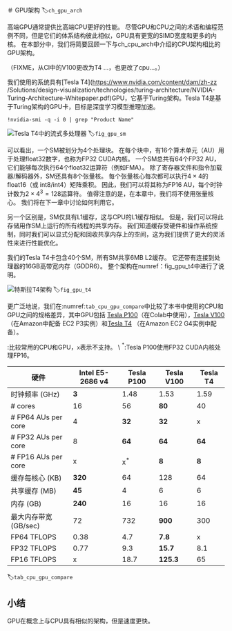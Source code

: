 

<!--
 * @version:
 * @Author:  StevenJokes https://github.com/StevenJokes
 * @Date: 2020-07-06 10:42:09
 * @LastEditors:  StevenJokes https://github.com/StevenJokes
 * @LastEditTime: 2020-07-06 10:57:09
 * @Description:
 * @TODO::
 * @Reference:
-->

＃ GPU架构
:label:`ch_gpu_arch`

高端GPU通常提供比高端CPU更好的性能。 尽管GPU和CPU之间的术语和编程范例不同，但是它们的体系结构彼此相似，GPU具有更宽的SIMD宽度和更多的内核。 在本部分中，我们将简要回顾一下与ch_cpu_arch中介绍的CPU架构相比的GPU架构。

（FIXME，从CI中的V100更改为T4 ...，也更改了cpu...。）

我们使用的系统具有[Tesla T4](https://www.nvidia.com/content/dam/zh-zz  /Solutions/design-visualization/technologies/turing-architecture/NVIDIA-Turing-Architecture-Whitepaper.pdf)GPU，它基于Turing架构。Tesla T4是基于Turing架构的GPU卡，目标是深度学习模型推理加速。

```{.python .input}
!nvidia-smi -q -i 0 | grep "Product Name"
```

![Tesla T4中的流式多处理器](../img/gpu_sm.svg)
:label:`fig_gpu_sm`

可以看出，一个SM被划分为4个处理块。 在每个块中，有16个算术单元（AU）用于处理float32数字，也称为FP32 CUDA内核。
一个SM总共有64个FP32 AU，它们能够每次执行64个float32运算符（例如FMA）。 除了寄存器文件和指令加载器/解码器外，SM还具有8个张量核。 每个张量核心每次都可以执行$4\times 4$的float16（或 int8/int4）矩阵乘积。 因此，我们可以将其称为FP16 AU，每个时钟计数为$2\times 4^3=128$运算符。 值得注意的是，在本章中，我们将不使用张量核心。 我们将在下一章中讨论如何利用它。

另一个区别是，SM仅具有L1缓存，这与CPU的L1缓存相似。 但是，我们可以将此存储用作SM上运行的所有线程的共享内存。 我们知道缓存受硬件和操作系统控制，同时我们可以显式分配和回收共享内存上的空间，这为我们提供了更大的灵活性来进行性能优化。

我们的Tesla T4卡包含40个SM，所有SM共享6MB L2缓存。 它还带有连接到处理器的16GB高带宽内存（GDDR6）。 整个架构在numref：fig_gpu_t4中进行了说明。

![特斯拉T4架构](../img/gpu_t4.svg)
:label:`fig_gpu_t4`

更广泛地说，我们在:numref:`tab_cpu_gpu_compare`中比较了本书中使用的CPU和GPU之间的规格差异，其中GPU包括
[Tesla P100](https://images.nvidia.com/content/pdf/tesla/whitepaper/pascal-architecture-whitepaper.pdf)（在Colab中使用），[Tesla V100](https://images.nvidia.com/content/volta-architecture/pdf/volta-architecture-whitepaper.pdf) （在Amazon中配备 EC2 P3实例）和[Tesla T4](https://www.nvidia.com/content/dam/en-zz/Solutions/design-visualization/technologies/turing-architecture/NVIDIA-Turing-Architecture-Whitepaper.pdf) （在Amazon EC2 G4实例中配备）。

:比较常用的CPU和GPU，`x`表示不支持。  \ $^*$:Tesla P100使用FP32 CUDA内核处理FP16。

|硬件 | Intel E5-2686 v4 | Tesla P100 | Tesla V100 | Tesla T4 |
|------|------|------|------|------|
| 时钟频率 (GHz) | **3** | 1.48 | 1.53 | 1.59 |
| # cores | 16 | 56 | **80** | 40 |
| # FP64 AUs per core | 4 | **32** | **32** | x |
| # FP32 AUs per core | 8 | **64** | **64** | **64** |
| # FP16 AUs per core | x | x$^*$ | **8** | **8** |
| 缓存每核心 (KB) | **320** | 64 | 128 | 64 |
| 共享缓存 (MB)| **45** | 4 | 6 | 6 |
| 内存 (GB) | **240** | 16 | 16 | 16 |
| 最大内存带宽 (GB/sec) | 72 | 732 | **900** | 300 |
| FP64 TFLOPS | 0.38 | 4.7 | **7.8** | x |
| FP32 TFLOPS | 0.77 | 9.3 | **15.7** | 8.1 |
| FP16 TFLOPS | x | 18.7 | **125.3** | 65 |
:label:`tab_cpu_gpu_compare`

## 小结
GPU在概念上与CPU具有相似的架构，但是速度更快。
